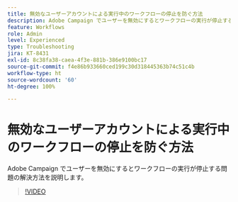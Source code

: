 ```yaml
---
title: 無効なユーザーアカウントによる実行中のワークフローの停止を防ぐ方法
description: Adobe Campaign でユーザーを無効にするとワークフローの実行が停止する問題の解決方法を説明します。
feature: Workflows
role: Admin
level: Experienced
type: Troubleshooting
jira: KT-8431
exl-id: 8c38fa38-caea-4f3e-881b-386e9100bc17
source-git-commit: f4e86b933660ced199c30d318445363b74c51c4b
workflow-type: ht
source-wordcount: '60'
ht-degree: 100%

---
```


# 無効なユーザーアカウントによる実行中のワークフローの停止を防ぐ方法

Adobe Campaign でユーザーを無効にするとワークフローの実行が停止する問題の解決方法を説明します。


>[!VIDEO](https://video.tv.adobe.com/v/335988?quality=12&learn=on)
